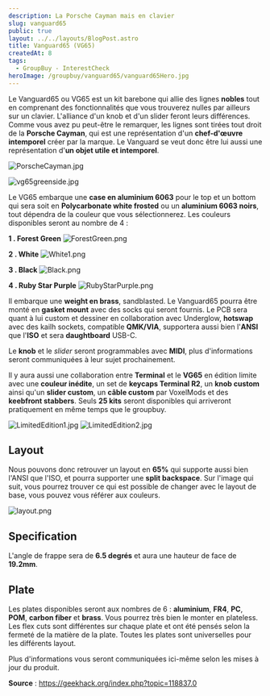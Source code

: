 ```yaml
---
description: La Porsche Cayman mais en clavier
slug: vanguard65
public: true
layout: ../../layouts/BlogPost.astro
title: Vanguard65 (VG65)
createdAt: 8
tags:
  - GroupBuy - InterestCheck
heroImage: /groupbuy/vanguard65/vanguard65Hero.jpg
---
```



Le Vanguard65 ou VG65 est un kit barebone qui allie des lignes **nobles** tout en comprenant des fonctionnalités que vous trouverez nulles par ailleurs sur un clavier. L'alliance d'un knob et d'un slider feront leurs différences. Comme vous avez pu peut-être le remarquer, les lignes sont tirées tout droit de la **Porsche Cayman**, qui est une représentation d'un **chef-d'œuvre intemporel** créer par la marque. Le Vanguard se veut donc être lui aussi une représentation d'**un objet utile et intemporel**.

![PorscheCayman.jpg](/groupbuy/vanguard65/PorscheCayman.jpg)

![vg65greenside.jpg](/groupbuy/vanguard65/vg65greenside.jpg)

Le VG65 embarque une **case en aluminium 6063** pour le top et un bottom qui sera soit en **Polycarbonate white frosted** ou un **aluminium 6063 noirs**, tout dépendra de la couleur que vous sélectionnerez. Les couleurs disponibles seront au nombre de 4 :

**1 . Forest Green**
![ForestGreen.png](/groupbuy/vanguard65/ForestGreen.png)

**2 . White**
![White1.png](/groupbuy/vanguard65/White.png)

**3 . Black**
![Black.png](/groupbuy/vanguard65/Black.png)

**4 . Ruby Star Purple**
![RubyStarPurple.png](/groupbuy/vanguard65/RubyStarPurple.png)

Il embarque une **weight en brass**, sandblasted. Le Vanguard65 pourra être monté en **gasket mount** avec des socks qui seront fournis. Le PCB sera quant à lui custom et dessiner en collaboration avec Underglow, **hotswap** avec des kailh sockets, compatible **QMK/VIA**, supportera aussi bien l'**ANSI** que l'**ISO** et sera **daughtboard** USB-C.

Le **knob** et le *slider* seront programmables avec **MIDI**, plus d'informations seront communiquées à leur sujet prochainement.

Il y aura aussi une collaboration entre **Terminal** et le **VG65** en édition limite avec une **couleur inédite**, un set de **keycaps Terminal R2**, un **knob custom** ainsi qu'un **slider custom**, un **câble custom** par VoxelMods et des **keebfront stabbers**. Seuls **25 kits** seront disponibles qui arriveront pratiquement en même temps que le groupbuy.

![LimitedEdition1.jpg](/groupbuy/vanguard65/LimitedEdition1.jpg)
![LimitedEdition2.jpg](/groupbuy/vanguard65/LimitedEdition2.jpg)

## Layout

Nous pouvons donc retrouver un layout en **65%** qui supporte aussi bien l'ANSI que l'ISO, et pourra supporter une **split backspace**. Sur l'image qui suit, vous pourrez trouver ce qui est possible de changer avec le layout de base, vous pouvez vous référer aux couleurs.

![layout.png](/groupbuy/vanguard65/layout.png)

## Specification

L'angle de frappe sera de **6.5 degrés** et aura une hauteur de face de **19.2mm**.

## Plate

Les plates disponibles seront aux nombres de 6 : **aluminium**, **FR4**, **PC**, **POM**, **carbon fiber** et **brass**. Vous pourrez très bien le monter en plateless. Les flex cuts sont différentes sur chaque plate et ont été pensés selon la fermeté de la matière de la plate. Toutes les plates sont universelles pour les différents layout.

Plus d'informations vous seront communiquées ici-même selon les mises à jour du produit.

**Source** : https://geekhack.org/index.php?topic=118837.0